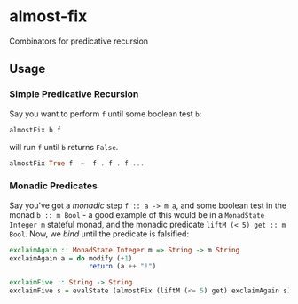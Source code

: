 almost-fix
==========

Combinators for predicative recursion

## Usage

### Simple Predicative Recursion

Say you want to perform `f` until some boolean test `b`:

```haskell
almostFix b f
```

will run `f` until `b` returns `False`.

```haskell
almostFix True f  ~  f . f . f ...
```

### Monadic Predicates

Say you've got a _monadic_ step `f :: a -> m a`, and some boolean test in the
monad `b :: m Bool` - a good example of this would be in a `MonadState Integer m`
stateful monad, and the monadic predicate `liftM (< 5) get :: m Bool`. Now, we
_bind_ until the predicate is falsified:

```haskell
exclaimAgain :: MonadState Integer m => String -> m String
exclaimAgain a = do modify (+1)
                    return (a ++ "!")

exclaimFive :: String -> String
exclaimFive s = evalState (almostFix (liftM (<= 5) get) exclaimAgain s) 1
```
